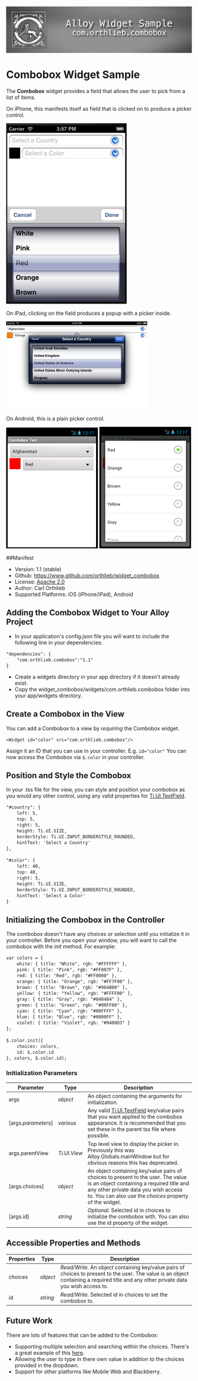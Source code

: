 ![Header](img/header.png)
# Combobox Widget Sample

The **Combobox** widget provides a field that allows the user to pick from a list of items.   

On iPhone, this manifests itself as field that is clicked on to produce a picker control.

![iPhone Picker](img/Screen%20Shot%201.png)

On iPad, clicking on the field produces a popup with a picker inside.

![iPad Popover](img/Screen%20Shot%202.png)

On Android, this is a plain picker control.

![Android Picker](img/Screen%20Shot%203.png)
![Android Picker](img/Screen%20Shot%204.png)

##Manifest
* Version: 1.1 (stable)
* Github: https://www.github.com/orthlieb/widget_combobox
* License: [Apache 2.0](http://www.apache.org/licenses/LICENSE-2.0.html)
* Author: Carl Orthlieb
* Supported Platforms: iOS (iPhone/iPad), Android

## Adding the Combobox Widget to Your Alloy Project

* In your application's config.json file you will want to include the following line in your dependencies:

```
"dependencies": {
    "com.orthlieb.combobox":"1.1"
}
```

*  Create a widgets directory in your app directory if it doesn't already exist.
*  Copy the widget_combobox/widgets/com.orthlieb.combobox folder into your app/widgets directory. 

## Create a Combobox in the View
You can add a Combobox to a view by *requiring* the Combobox widget. 

	<Widget id="color" src="com.orthlieb.combobox"/>

Assign it an ID that you can use in your controller. E.g. `id="color"` You can now access the Combobox via `$.color` in your controller. 

## Position and Style the Combobox
In your .tss file for the view, you can style and position your combobox as you would any other control, using any valid properties for [Ti.UI.TextField](http://docs.appcelerator.com/titanium/latest/#!/api/Titanium.UI.TextField).

```
"#country": {
    left: 5, 
    top: 5, 
    right: 5, 
    height: Ti.UI.SIZE, 
    borderStyle: Ti.UI.INPUT_BORDERSTYLE_ROUNDED, 
    hintText: 'Select a Country' 
},

"#color": {
    left: 40, 
    top: 40, 
    right: 5, 
    height: Ti.UI.SIZE, 
    borderStyle: Ti.UI.INPUT_BORDERSTYLE_ROUNDED, 
    hintText: 'Select a Color'
}
```

## Initializing the Combobox in the Controller

The combobox doesn't have any choices or selection until you initialize it in your controller. Before you open your window, you will want to call the combobox with the *init* method. For example:

```
var colors = { 
    white: { title: "White", rgb: "#FFFFFF" }, 
    pink: { title: "Pink", rgb: "#FF007F" },
    red: { title: "Red", rgb: "#FF0000" },
    orange: { title: "Orange", rgb: "#FF7F00" },
    brown: { title: "Brown", rgb: "#964B00" },
    yellow: { title: "Yellow", rgb: "#FFFF00" },
    gray: { title: "Gray", rgb: "#848484" },
    green: { title: "Green", rgb: "#00FF00" },
    cyan: { title: "Cyan", rgb: "#00FFFF" },
    blue: { title: "Blue", rgb: "#0000FF" }, 
    violet: { title: "Violet", rgb: "#9400D3" }
};

$.color.init({ 
	choices: colors,
	id: $.color.id
}, colors, $.color.id);
```
### Initialization Parameters

| Parameter | Type | Description |
| --------- | ---- | ----------- |
| args | *object* | An object containing the arguments for initialization. |
| [args.*parameters*] | *various* | Any valid [Ti.UI.TextField](http://docs.appcelerator.com/titanium/latest/#!/api/Titanium.UI.TextField) key/value pairs that you want applied to the combobox appearance. It is recommended that you set these in the parent tss file where possible. |
| args.parentView | *Ti.UI.View* | Top level view to display the picker in. Previously this was Alloy.Globals.mainWindow but for obvious reasons this has deprecated. |
| [args.choices] | *object* | An object containing key/value pairs of choices to present to the user. The value is an object containing a required title and any other private data you wish access to. You can also use the *choices* property of the widget. |
| [args.id] | *string* | *Optional.* Selected id in choices to initialize the combobox with. You can also use the id property of the widget. |

## Accessible Properties and Methods
| Properties | Type | Description |
| ---------- | ---- | ----------- |
| choices | *object* | *Read/Write.* An object containing key/value pairs of choices to present to the user. The value is an object containing a required title and any other private data you wish access to. |
| id | *string* | *Read/Write.* Selected id in choices to set the combobox to. |

## Future Work

There are lots of features that can be added to the Combobox:

* Supporting multiple selection and searching within the choices. There's a great example of this [here](http://harvesthq.github.com/chosen/).
* Allowing the user to type in there own value in addition to the choices provided in the dropdown.
* Support for other platforms like Mobile Web and Blackberry.


